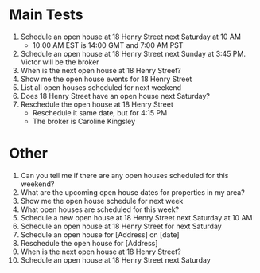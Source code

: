 # Main Tests

1. Schedule an open house at 18 Henry Street next Saturday at 10 AM
    - 10:00 AM EST is 14:00 GMT and 7:00 AM PST
2. Schedule an open house at 18 Henry Street next Sunday at 3:45 PM. Victor will be the broker
3. When is the next open house at 18 Henry Street?
4. Show me the open house events for 18 Henry Street
5. List all open houses scheduled for next weekend
6. Does 18 Henry Street have an open house next Saturday?
7. Reschedule the open house at 18 Henry Street
    - Reschedule it same date, but for 4:15 PM
    - The broker is Caroline Kingsley

# Other

1. Can you tell me if there are any open houses scheduled for this weekend?
2. What are the upcoming open house dates for properties in my area?
3. Show me the open house schedule for next week
4. What open houses are scheduled for this week?
5. Schedule a new open house at 18 Henry Street next Saturday at 10 AM
6. Schedule an open house at 18 Henry Street for next Saturday
7. Schedule an open house for [Address] on [date]
8. Reschedule the open house for [Address]
9. When is the next open house at 18 Henry Street?
10. Schedule an open house at 18 Henry Street next Saturday
